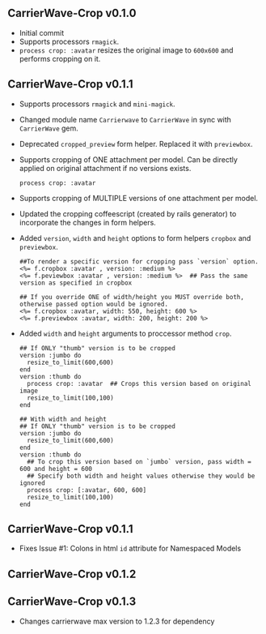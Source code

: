 ## CarrierWave-Crop v0.1.0 
   * Initial commit
   * Supports processors `rmagick`.  
   * `process crop: :avatar` resizes the original image to `600x600` and performs cropping on it.
   
## CarrierWave-Crop v0.1.1 
   * Supports processors `rmagick` and `mini-magick`. 
   * Changed module name `Carrierwave` to `CarrierWave` in sync with `CarrierWave` gem.
   * Deprecated `cropped_preview` form helper. Replaced it with `previewbox`.
   * Supports cropping of ONE attachment per model. Can be directly applied on original attachment if no versions exists.
   
         process crop: :avatar

   * Supports cropping of MULTIPLE versions of one attachment per model.
   * Updated the cropping coffeescript (created by rails generator) to incorporate the changes in form helpers.  
   * Added `version`, `width` and `height` options to form helpers `cropbox` and `previewbox`.
   
         ##To render a specific version for cropping pass `version` option.
         <%= f.cropbox :avatar , version: :medium %>   
         <%= f.peviewbox :avatar , version: :medium %>  ## Pass the same version as specified in cropbox

         ## If you override ONE of width/height you MUST override both, otherwise passed option would be ignored.
         <%= f.cropbox :avatar, width: 550, height: 600 %>
         <%= f.previewbox :avatar, width: 200, height: 200 %>
         
   * Added `width` and `height` arguments to proccessor method `crop`. 
   
         ## If ONLY "thumb" version is to be cropped
         version :jumbo do
           resize_to_limit(600,600)
         end
         version :thumb do
           process crop: :avatar  ## Crops this version based on original image
           resize_to_limit(100,100)
         end  
         
         ## With width and height
         ## If ONLY "thumb" version is to be cropped
         version :jumbo do
           resize_to_limit(600,600)
         end
         version :thumb do
           ## To crop this version based on `jumbo` version, pass width = 600 and height = 600
           ## Specify both width and height values otherwise they would be ignored
           process crop: [:avatar, 600, 600]  
           resize_to_limit(100,100)
         end 

## CarrierWave-Crop v0.1.1 
   * Fixes Issue #1: Colons in html `id` attribute for Namespaced Models

## CarrierWave-Crop v0.1.2

## CarrierWave-Crop v0.1.3
   * Changes carrierwave max version to 1.2.3 for dependency
